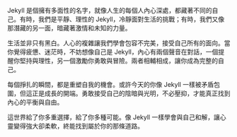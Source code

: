 Jekyll 是個擁有多面性的名字，就像人生的每個人內心深處，都藏著不同的自己。有時，我們是平靜、理性的 Jekyll，冷靜面對生活的挑戰；有時，我們又像那潛藏的另一面，暗藏著激情和未知的力量。

生活並非只有黑白。人心的複雜讓我們學會包容不完美，接受自己所有的面向。當你覺得疲憊、迷茫時，不妨想像自己是 Jekyll，內心有兩個聲音在對話，一個提醒你堅持與理性，另一個激勵你勇敢與冒險。兩者相輔相成，讓你成為完整的自己。

每個掙扎的瞬間，都是重塑自我的機會。或許今天的你像 Jekyll 一樣被矛盾包圍，但這正是成長的開端。勇敢接受自己的陰暗與光明，不必壓抑，才能真正找到內心的平衡與自由。

這世界給了你多重選擇，給了你多種可能。像 Jekyll 一樣學會與自己和解，讓心靈變得強大卻柔軟，終能找到屬於你的那條道路。